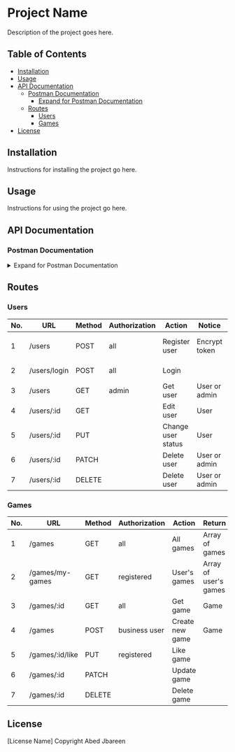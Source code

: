 # Project Name

Description of the project goes here.

## Table of Contents

- [Installation](#installation)
- [Usage](#usage)
- [API Documentation](#api-documentation)
  - [Postman Documentation](#postman-documentation)
    - [Expand for Postman Documentation](#expand-for-postman-documentation)
  - [Routes](#routes)
    - [Users](#users)
    - [Games](#games)
- [License](#license)

## Installation

Instructions for installing the project go here.

## Usage

Instructions for using the project go here.

## API Documentation

### Postman Documentation

<details>
<summary>Expand for Postman Documentation</summary>

Add links to Postman documentation here.

</details>

## Routes

### Users

| No. | URL          | Method | Authorization | Action             | Notice        | Return         |
| --- | ------------ | ------ | ------------- | ------------------ | ------------- | -------------- |
| 1   | /users       | POST   | all           | Register user      | Encrypt token | Array of users |
| 2   | /users/login | POST   | all           | Login              |               | Get all users  |
| 3   | /users       | GET    | admin         | Get user           | User or admin | User           |
| 4   | /users/:id   | GET    |               | Edit user          | User          |                |
| 5   | /users/:id   | PUT    |               | Change user status | User          |                |
| 6   | /users/:id   | PATCH  |               | Delete user        | User or admin |                |
| 7   | /users/:id   | DELETE |               | Delete user        | User or admin |                |

### Games

| No. | URL             | Method | Authorization | Action          | Return                |
| --- | --------------- | ------ | ------------- | --------------- | --------------------- |
| 1   | /games          | GET    | all           | All games       | Array of games        |
| 2   | /games/my-games | GET    | registered    | User's games    | Array of user's games |
| 3   | /games/:id      | GET    | all           | Get game        | Game                  |
| 4   | /games          | POST   | business user | Create new game | Game                  |
| 5   | /games/:id/like | PUT    | registered    | Like game       |                       |
| 6   | /games/:id      | PATCH  |               | Update game     |                       |
| 7   | /games/:id      | DELETE |               | Delete game     |                       |

## License

[License Name]
Copyright Abed Jbareen
